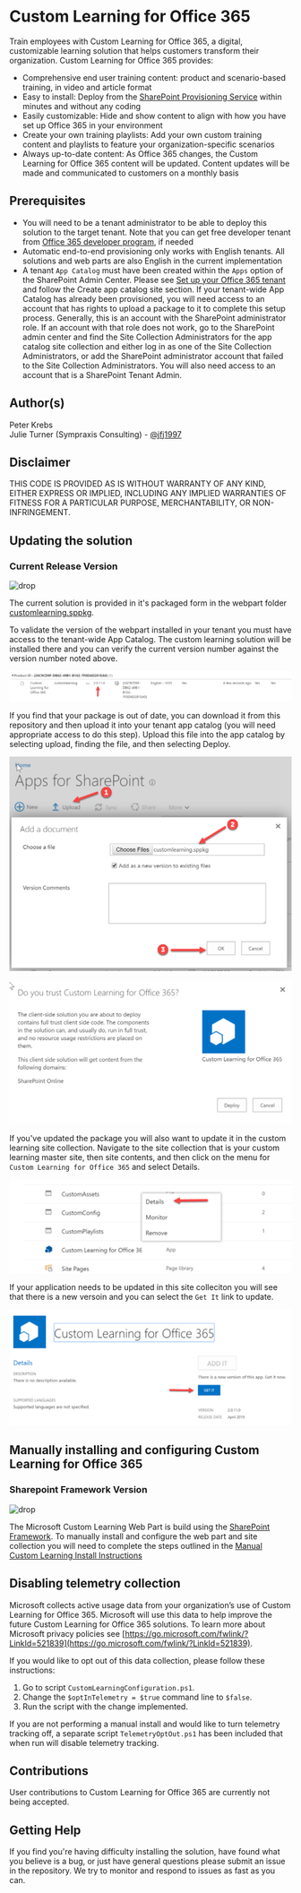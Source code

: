 # Custom Learning for Office 365

Train employees with Custom Learning for Office 365, a digital, customizable learning solution that helps customers transform their organization. Custom Learning for Office 365 provides:

- Comprehensive end user training content: product and scenario-based training, in video and article format
- Easy to install: Deploy from the [SharePoint Provisioning Service](https://provisioning.sharepointpnp.com) within minutes and without any coding
- Easily customizable: Hide and show content to align with how you have set up Office 365 in your environment
- Create your own training playlists: Add your own custom training content and playlists to feature your organization-specific scenarios
- Always up-to-date content: As Office 365 changes, the Custom Learning for Office 365 content will be updated. Content updates will be made and communicated to customers on a monthly basis

## Prerequisites

- You will need to be a tenant administrator to be able to deploy this solution to the target tenant.
Note that you can get free developer tenant from [Office 365 developer program](https://developer.microsoft.com/en-us/office/dev-program), if needed
- Automatic end-to-end provisioning only works with English tenants. All solutions and web parts are also English in the current implementation
- A tenant `App Catalog` must have been created within the `Apps` option of the SharePoint Admin Center. Please see [Set up your Office 365 tenant](https://docs.microsoft.com/en-us/sharepoint/dev/spfx/set-up-your-developer-tenant#create-app-catalog-site) and follow the Create app catalog site section. If your tenant-wide App Catalog has already been provisioned, you will need access to an account that has rights to upload a package to it to complete this setup process. Generally, this is an account with the SharePoint administrator role. If an account with that role does not work, go to the SharePoint admin center and find the Site Collection Administrators for the app catalog site collection and either log in as one of the Site Collection Administrators, or add the SharePoint administrator account that failed to the Site Collection Administrators. You will also need access to an account that is a SharePoint Tenant Admin.

## Author(s)

Peter Krebs<br/>
Julie Turner (Sympraxis Consulting) - [@jfj1997](https://twitter.com/jfj1997)

## Disclaimer

THIS CODE IS PROVIDED AS IS WITHOUT WARRANTY OF ANY KIND, EITHER EXPRESS OR IMPLIED, INCLUDING ANY IMPLIED WARRANTIES OF FITNESS FOR A PARTICULAR PURPOSE, MERCHANTABILITY, OR NON-INFRINGEMENT.

## Updating the solution

### Current Release Version

![drop](https://img.shields.io/badge/drop-2.0.11-green.svg)

The current solution is provided in it's packaged form in the webpart folder [customlearning.sppkg](./webpart/customlearning.sppkg).

To validate the version of the webpart installed in your tenant you must have access to the tenant-wide App Catalog. The custom learning solution will be installed there and you can verify the current version number against the version number noted above.

![Tenant App Catalog Screenshot](./images/TenantAppCatalog.png)

If you find that your package is out of date, you can download it from this repository and then upload it into your tenant app catalog (you will need appropriate access to do this step). Upload this file into the app catalog by selecting upload, finding the file, and then selecting Deploy.

![Upload new sppkg file to tenant app catalog](./images/UploadPackage.png)

![Deploy package to tenant](./images/DeployCustomLearning.png)

If you've updated the package you will also want to update it in the custom learning site collection. Navigate to the site collection that is your custom learning master site, then site contents, and then click on the menu for `Custom Learning for Office 365` and select Details.

![Site Collection App Version](./images/SiteCollectionAppVersion.png)

If your application needs to be updated in this site colleciton you will see that there is a new versoin and you can select the `Get It` link to update.

![Update App](./images/UpdateApp.png)

## Manually installing and configuring Custom Learning for Office 365

### Sharepoint Framework Version

![drop](https://img.shields.io/badge/drop-1.8.0-green.svg)

The Microsoft Custom Learning Web Part is build using the [SharePoint Framework](https://docs.microsoft.com/en-us/sharepoint/dev/spfx/sharepoint-framework-overview). To manually install and configure the web part and site collection you will need to complete the steps outlined in the [Manual Custom Learning Install Instructions](./webpart/ManualCustomLearningInstall.md)

## Disabling telemetry collection

Microsoft collects active usage data from your organization’s use of Custom Learning for Office 365. Microsoft will use this data to help improve the future Custom Learning for Office 365 solutions. To learn more about Microsoft privacy policies see [https://go.microsoft.com/fwlink/?LinkId=521839](https://go.microsoft.com/fwlink/?LinkId=521839).

If you would like to opt out of this data collection, please follow these instructions:

1. Go to script `CustomLearningConfiguration.ps1`.
1. Change the `$optInTelemetry = $true` command line to `$false`.
1. Run the script with the change implemented.

If you are not performing a manual install and would like to turn telemetry tracking off, a separate script `TelemetryOptOut.ps1` has been included that when run will disable telemetry tracking.

## Contributions

User contributions to Custom Learning for Office 365 are currently not being accepted.  

## Getting Help

If you find you're having difficulty installing the solution, have found what you believe is a bug, or just have general questions please submit an issue in the repository. We try to monitor and respond to issues as fast as you can.
